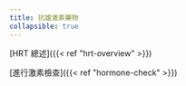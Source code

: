 ```yaml
---
title: 抗雄激素藥物
collapsible: true
---
```


[HRT 總述]({{< ref "hrt-overview" >}})

[進行激素檢查]({{< ref "hormone-check" >}})
